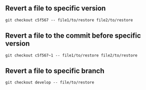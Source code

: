 ## Revert a file to specific version
`git checkout c5f567 -- file1/to/restore file2/to/restore`

## Revert a file to the commit before specific version
`git checkout c5f567~1 -- file1/to/restore file2/to/restore`

## Revert a file to specific branch
`git checkout develop -- file/to/restore`